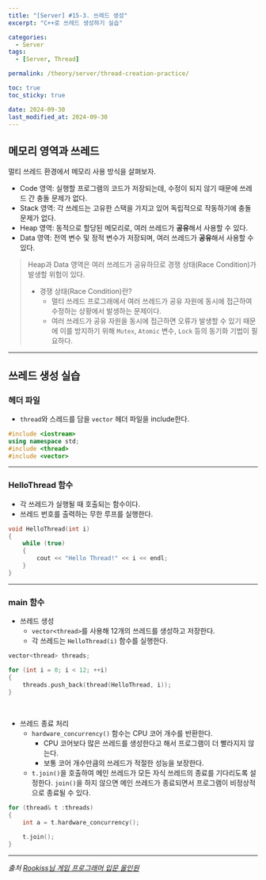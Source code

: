 ```yaml
---
title: "[Server] #15-3. 쓰레드 생성"
excerpt: "C++로 쓰레드 생성하기 실습"

categories:
  - Server
tags:
  - [Server, Thread]

permalink: /theory/server/thread-creation-practice/

toc: true
toc_sticky: true

date: 2024-09-30
last_modified_at: 2024-09-30
---
```


## 메모리 영역과 쓰레드

멀티 쓰레드 환경에서 메모리 사용 방식을 살펴보자.
- Code 영역: 실행할 프로그램의 코드가 저장되는데, 수정이 되지 않기 때문에 쓰레드 간 충돌 문제가 없다.
- Stack 영역: 각 쓰레드는 고유한 스택을 가지고 있어 독립적으로 작동하기에 충돌 문제가 없다.
- Heap 영역: 동적으로 할당된 메모리로, 여러 쓰레드가 **공유**해서 사용할 수 있다.
- Data 영역: 전역 변수 및 정적 변수가 저장되며, 여러 쓰레드가 **공유**해서 사용할 수 있다. 

> Heap과 Data 영역은 여러 쓰레드가 공유하므로 경쟁 상태(Race Condition)가 발생할 위험이 있다.
> - 경쟁 상태(Race Condition)란?
>   - 멀티 쓰레드 프로그래에서 여러 쓰레드가 공유 자원에 동시에 접근하여 수정하는 상황에서 발생하는 문제이다.
>   - 여러 쓰레드가 공유 자원을 동시에 접근하면 오류가 발생할 수 있기 때문에 이를 방지하기 위해 `Mutex`, `Atomic` 변수, `Lock` 등의 동기화 기법이 필요하다.

---

## 쓰레드 생성 실습

### 헤더 파일

- `thread`와 스레드를 담을 `vector` 헤더 파일을 include한다.

```cpp
#include <iostream>
using namespace std;
#include <thread>
#include <vector>
```

---

### HelloThread 함수

- 각 쓰레드가 실행될 때 호출되는 함수이다.
- 쓰레드 번호를 출력하는 무한 루프를 실행한다.

```cpp
void HelloThread(int i)
{
    while (true)
    {
        cout << "Hello Thread!" << i << endl;
    }
}
```

---

### main 함수

- 쓰레드 생성
    - `vector<thread>`를 사용해 12개의 쓰레드를 생성하고 저장한다. 
    - 각 쓰레드는 `HelloThread(i)` 함수를 실행한다.

```cpp
vector<thread> threads;

for (int i = 0; i < 12; ++i)
{
    threads.push_back(thread(HelloThread, i));
}
```

&nbsp;

- 쓰레드 종료 처리
    - `hardware_concurrency()` 함수는 CPU 코어 개수를 반환한다.
        - CPU 코어보다 많은 쓰레드를 생성한다고 해서 프로그램이 더 빨라지지 않는다.
        - 보통 코어 개수만큼의 쓰레드가 적절한 성능을 보장한다. 
    - `t.join()`을 호출하여 메인 쓰레드가 모든 자식 쓰레드의 종료를 기다리도록 설정한다. `join()`을 하지 않으면 메인 쓰레드가 종료되면서 프로그램이 비정상적으로 종료될 수 있다.

```cpp
for (thread& t :threads)
{
    int a = t.hardware_concurrency();

    t.join();
}
```

--- 

*출처*
*[Rookiss님 게임 프로그래머 입문 올인원](https://www.inflearn.com/course/%EA%B2%8C%EC%9E%84-%ED%94%84%EB%A1%9C%EA%B7%B8%EB%9E%98%EB%A8%B8-%EC%9E%85%EB%AC%B8-%EC%98%AC%EC%9D%B8%EC%9B%90-rookiss/dashboard)*